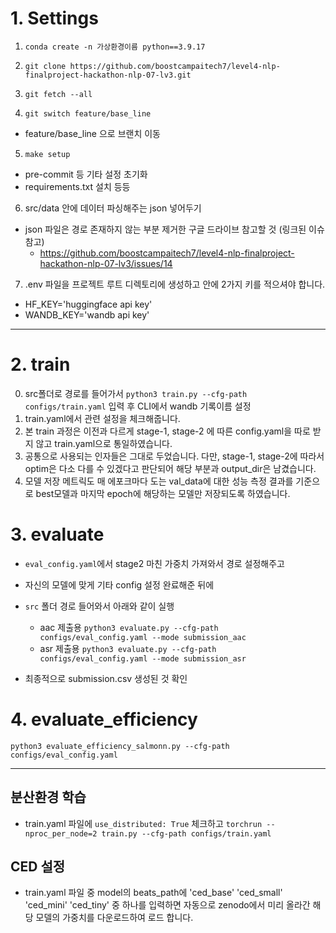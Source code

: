 # 1. Settings

1. `conda create -n 가상환경이름 python==3.9.17`

2. `git clone https://github.com/boostcampaitech7/level4-nlp-finalproject-hackathon-nlp-07-lv3.git`

3. `git fetch --all`

4. `git switch feature/base_line`
- feature/base_line 으로 브랜치 이동

5. `make setup`
- pre-commit 등 기타 설정 초기화
- requirements.txt 설치
등등

6. src/data 안에 데이터 파싱해주는 json 넣어두기
- json 파일은 경로 존재하지 않는 부분 제거한 구글 드라이브 참고할 것 (링크된 이슈 참고)
  - https://github.com/boostcampaitech7/level4-nlp-finalproject-hackathon-nlp-07-lv3/issues/14

7. .env 파일을 프로젝트 루트 디렉토리에 생성하고 안에 2가지 키를 적으셔야 합니다.
- HF_KEY='huggingface api key'
- WANDB_KEY='wandb api key'

---

# 2. train
0. src폴더로 경로를 들어가서 `python3 train.py --cfg-path configs/train.yaml` 입력 후 CLI에서 wandb 기록이름 설정
1. train.yaml에서 관련 설정을 체크해줍니다.
2. 본 train 과정은 이전과 다르게 stage-1, stage-2 에 따른 config.yaml을 따로 받지 않고 train.yaml으로 통일하였습니다.
3. 공통으로 사용되는 인자들은 그대로 두었습니다. 다만, stage-1, stage-2에 따라서 optim은 다소 다를 수 있겠다고 판단되어 해당 부분과 output_dir은 남겼습니다.
4. 모델 저장 메트릭도 매 에포크마다 도는 val_data에 대한 성능 측정 결과를 기준으로 best모델과 마지막 epoch에 해당하는 모델만 저장되도록 하였습니다.


# 3. evaluate
- `eval_config.yaml`에서 stage2 마친 가중치 가져와서 경로 설정해주고
- 자신의 모델에 맞게 기타 config 설정 완료해준 뒤에
- `src` 폴더 경로 들어와서 아래와 같이 실행
  - aac 제출용 `python3 evaluate.py --cfg-path configs/eval_config.yaml --mode submission_aac`
  - asr 제출용 `python3 evaluate.py --cfg-path configs/eval_config.yaml --mode submission_asr`

- 최종적으로 submission.csv 생성된 것 확인

# 4. evaluate_efficiency
`python3 evaluate_efficiency_salmonn.py --cfg-path configs/eval_config.yaml`

---

## 분산환경 학습
- train.yaml 파일에 `use_distributed: True` 체크하고
`torchrun --nproc_per_node=2 train.py --cfg-path configs/train.yaml `

## CED 설정
- train.yaml 파일 중 model의 beats_path에 'ced_base' 'ced_small' 'ced_mini' 'ced_tiny' 중 하나를 입력하면 자동으로 zenodo에서 미리 올라간 해당 모델의 가중치를 다운로드하여 로드 합니다.
